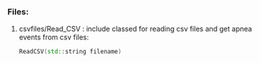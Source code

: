 ### Files:

1. csvfiles/Read_CSV : include classed for reading csv files and get apnea events from csv files:

   ```cpp
   ReadCSV(std::string filename)
   ```

   ​